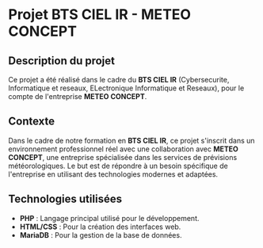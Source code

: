# Projet BTS CIEL IR - METEO CONCEPT

## Description du projet

Ce projet a été réalisé dans le cadre du **BTS CIEL IR** (Cybersecurite, Informatique et reseaux, ELectronique Informatique et Reseaux), pour le compte de l'entreprise **METEO CONCEPT**.


## Contexte

Dans le cadre de notre formation en **BTS CIEL IR**, ce projet s'inscrit dans un environnement professionnel réel avec une collaboration avec **METEO CONCEPT**, une entreprise spécialisée dans les services de prévisions météorologiques. Le but est de répondre à un besoin spécifique de l'entreprise en utilisant des technologies modernes et adaptées.


## Technologies utilisées

- **PHP** : Langage principal utilisé pour le développement.
- **HTML/CSS** : Pour la création des interfaces web.
- **MariaDB** : Pour la gestion de la base de données.



